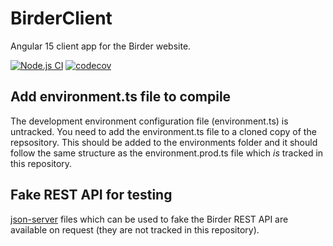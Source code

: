 # BirderClient

Angular 15 client app for the Birder website. 

<!-- [![TypeScript](https://img.shields.io/badge/%3C%2F%3E-TypeScript-%230074c1.svg)](https://www.typescriptlang.org/) -->

[![Node.js CI](https://github.com/WinthorpeCross/birder-client/actions/workflows/node.js.yml/badge.svg)](https://github.com/WinthorpeCross/birder-client/actions/workflows/node.js.yml)
[![codecov](https://codecov.io/gh/WinthorpeCross/birder-client/branch/master/graph/badge.svg?token=LIA3YIDXX2)](https://codecov.io/gh/WinthorpeCross/birder-client)



## Add environment.ts file to compile

The development environment configuration file (environment.ts) is untracked.  You need to add the environment.ts file to a cloned copy of the repsository. This should be added to the environments folder and it should follow the same structure as the environment.prod.ts file which _is_ tracked in this repository.

## Fake REST API for testing

[json-server](https://www.npmjs.com/package/json-server) files which can be used to fake the Birder REST API are available on request (they are not tracked in this repository).
